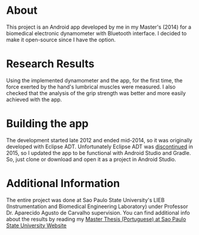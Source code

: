 # About
This project is an Android app developed by me in my Master's (2014) for a biomedical electronic dynamometer with Bluetooth interface. 
I decided to make it open-source since I have the option.

# Research Results
Using the implemented dynamometer and the app, for the first time, the force exerted by the hand's lumbrical muscles were measured. 
I also checked that the analysis of the grip strength was better and more easily achieved with the app.

# Building the app
The development started late 2012 and ended mid-2014, so it was originally developed with Eclipse ADT. 
Unfortunately Eclipse ADT was [discontinued](https://android-developers.googleblog.com/2015/06/an-update-on-eclipse-android-developer.html)
in 2015, so I updated the app to be functional with Android Studio and Gradle. So, just clone or download and open it as a project in Android Studio. 


# Additional Information
The entire project was done at Sao Paulo State University's LIEB (Instrumentation and Biomedical Engineering Laboratory) under Professor Dr. Aparecido Agusto de Carvalho supervision. You can find additional info about the results by reading my [Master Thesis (Portuguese) at Sao Paulo State University Website](https://repositorio.unesp.br/handle/11449/111109)

